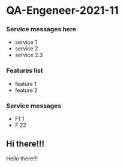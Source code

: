 # QA-Engeneer-2021-11

### Service messages here
- service 1
- service 2
- service 2.3

### Features list
- feature 1
- feature 2

### Service messages
- F1 1
- F 22

## Hi there!!!
Hello there!!!

